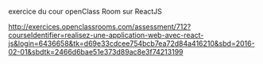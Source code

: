 exercice du cour openClass Room sur ReactJS

http://exercices.openclassrooms.com/assessment/712?courseIdentifier=realisez-une-application-web-avec-react-js&login=6436658&tk=d69e33cdcee754bcb7ea72d84a416210&sbd=2016-02-01&sbdtk=2466d6bae51e373d89ac8e3f74213199